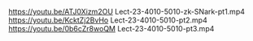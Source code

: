 https://youtu.be/ATJ0Xizm2OU Lect-23-4010-5010-zk-SNark-pt1.mp4
https://youtu.be/KcktZj2BvHo Lect-23-4010-5010-pt2.mp4
https://youtu.be/0b6cZr8woQM Lect-23-4010-5010-pt3.mp4
